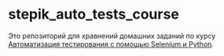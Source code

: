 # stepik_auto_tests_course
Это репозиторий для хравнений домашних заданий по курсу [Автоматизация тестирования с помощью Selenium и Python](https://stepik.org/course/575).
